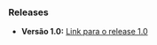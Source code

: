 ### Releases

*   **Versão 1.0:** [Link para o release 1.0](https://github.com/willy384/StardewValley-Investiment/releases/tag/StardewValley)
